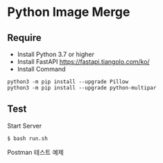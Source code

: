 # Python Image Merge

## Require

- Install Python 3.7 or higher
- Install FastAPI https://fastapi.tiangolo.com/ko/
- Install Command 

```
python3 -m pip install --upgrade Pillow
python3 -m pip install --upgrade python-multipar
```

## Test

Start Server 

```
$ bash run.sh
```

Postman 테스트 예제  

